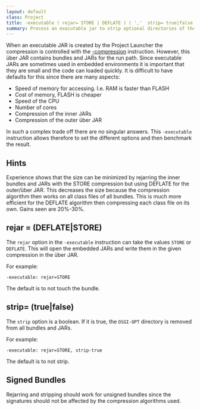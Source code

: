 ```yaml
---
layout: default
class: Project
title: -executable ( rejar= STORE | DEFLATE ) ( ','  strip= true|false )
summary: Process an executable jar to strip optional directories of the contained bundles and/or change their compression
---
```


When an executable JAR is created by the Project Launcher the compression is controlled with the [-compression](compression.html) 
instruction. However, this über JAR contains bundles and JARs for the run path. Since executable JARs are sometimes used in 
embedded environments it is important that they are small and the code can loaded quickly. It is difficult to 
have defaults for this since there are many aspects:

* Speed of memory for accessing. I.e. RAM is faster than FLASH
* Cost of memory, FLASH is cheaper
* Speed of the CPU
* Number of cores
* Compression of the inner JARs
* Compression of the outer über JAR

In such a complex trade off there are no singular answers. This `-executable` instruction allows therefore to
set the different options and then benchmark the result.

## Hints

Experience shows that the size can be minimized by rejarring the inner bundles and JARs with the STORE compression
but using DEFLATE for the outer/über JAR. This decreases the size because the compression algorithm then works on 
all class files of all bundles. This is much more efficient for the DEFLATE algorithm then compressing each class file
on its own. Gains seen are 20%-30%.

## rejar = (DEFLATE|STORE)

The `rejar` option in the `-executable` instruction can take the values `STORE` or `DEFLATE`. This will open
the embedded JARs and write them in the given compression in the über JAR. 

For example:

    -executable: rejar=STORE

The default is to not touch the bundle.

## strip= (true|false)

The `strip` option is a boolean. If it is true, the `OSGI-OPT` directory is removed from all bundles and JARs.

For example:

    -executable: rejar=STORE, strip-true 
    
The default is to not strip.

## Signed Bundles

Rejarring and stripping should work for unsigned bundles since the signatures should not be affected by the
compression algorithms used.
